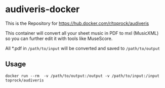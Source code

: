 # audiveris-docker

This is the Repository for https://hub.docker.com/r/toprock/audiveris

This container will convert all your sheet music in PDF to mxl (MusicXML) so you can further edit it with tools like MuseScore.

All *.pdf in `/path/to/input` will be converted and saved to `/path/to/output`

Usage
-------------
`docker run --rm  -v /path/to/output:/output -v /path/to/input:/input toprock/audiveris`
